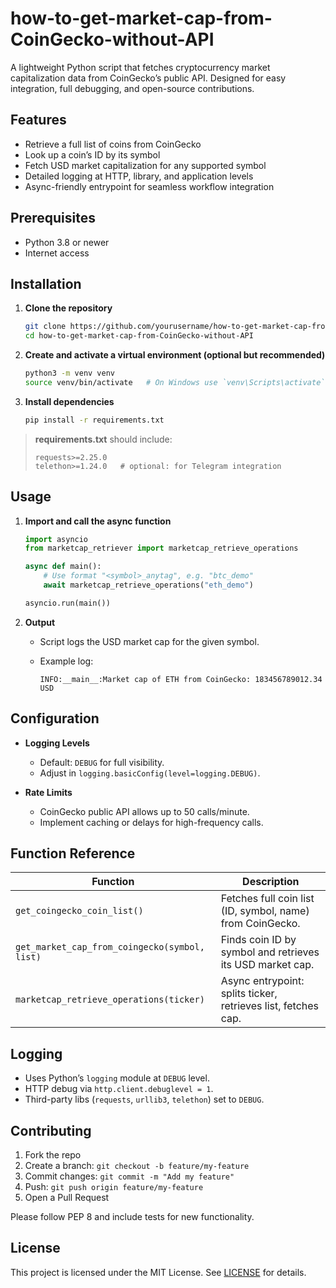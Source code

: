 # how-to-get-market-cap-from-CoinGecko-without-API

A lightweight Python script that fetches cryptocurrency market capitalization data from CoinGecko’s public API. Designed for easy integration, full debugging, and open-source contributions.

## Features

* Retrieve a full list of coins from CoinGecko
* Look up a coin’s ID by its symbol
* Fetch USD market capitalization for any supported symbol
* Detailed logging at HTTP, library, and application levels
* Async-friendly entrypoint for seamless workflow integration

## Prerequisites

* Python 3.8 or newer
* Internet access

## Installation

1. **Clone the repository**

   ```bash
   git clone https://github.com/yourusername/how-to-get-market-cap-from-CoinGecko-without-API.git
   cd how-to-get-market-cap-from-CoinGecko-without-API
   ```

2. **Create and activate a virtual environment (optional but recommended)**

   ```bash
   python3 -m venv venv
   source venv/bin/activate   # On Windows use `venv\Scripts\activate`
   ```

3. **Install dependencies**

   ```bash
   pip install -r requirements.txt
   ```

> **requirements.txt** should include:
>
> ```text
> requests>=2.25.0
> telethon>=1.24.0   # optional: for Telegram integration
> ```

## Usage

1. **Import and call the async function**

   ```python
   import asyncio
   from marketcap_retriever import marketcap_retrieve_operations

   async def main():
       # Use format "<symbol>_anytag", e.g. "btc_demo"
       await marketcap_retrieve_operations("eth_demo")

   asyncio.run(main())
   ```

2. **Output**

   * Script logs the USD market cap for the given symbol.
   * Example log:

     ```
     INFO:__main__:Market cap of ETH from CoinGecko: 183456789012.34 USD
     ```

## Configuration

* **Logging Levels**

  * Default: `DEBUG` for full visibility.
  * Adjust in `logging.basicConfig(level=logging.DEBUG)`.

* **Rate Limits**

  * CoinGecko public API allows up to 50 calls/minute.
  * Implement caching or delays for high-frequency calls.

## Function Reference

| Function                                      | Description                                                   |
| --------------------------------------------- | ------------------------------------------------------------- |
| `get_coingecko_coin_list()`                   | Fetches full coin list (ID, symbol, name) from CoinGecko.     |
| `get_market_cap_from_coingecko(symbol, list)` | Finds coin ID by symbol and retrieves its USD market cap.     |
| `marketcap_retrieve_operations(ticker)`       | Async entrypoint: splits ticker, retrieves list, fetches cap. |

## Logging

* Uses Python’s `logging` module at `DEBUG` level.
* HTTP debug via `http.client.debuglevel = 1`.
* Third-party libs (`requests`, `urllib3`, `telethon`) set to `DEBUG`.

## Contributing

1. Fork the repo
2. Create a branch: `git checkout -b feature/my-feature`
3. Commit changes: `git commit -m "Add my feature"`
4. Push: `git push origin feature/my-feature`
5. Open a Pull Request

Please follow PEP 8 and include tests for new functionality.

## License

This project is licensed under the MIT License. See [LICENSE](LICENSE) for details.
